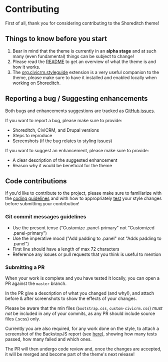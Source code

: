 # Contributing
First of all, thank you for considering contributing to the Shoreditch theme!

## Things to know before you start
1. Bear in mind that the theme is currently in an **alpha stage** and at such many (even fundamental) things can be subject to change!
2. Please read the [README](https://github.com/compucorp/org.civicrm.shoreditch/blob/staging/README.md) to get an overview of what the theme is and how it works.
3. The [org.civicrm.styleguide](https://github.com/civicrm/org.civicrm.styleguide/) extension is a very useful companion to the theme, please make sure to have it installed and enabled locally when working on Shoreditch.

## Reporting a bug / Suggesting enhancements
Both bugs and enhancements suggestions are tracked as [GitHub issues](https://github.com/civicrm/org.civicrm.shoreditch/issues).

If you want to report a bug, please make sure to provide:
* Shoreditch, CiviCRM, and Drupal versions
* Steps to reproduce
* Screenshots (if the bug relates to styling issues)

If you want to suggest an enhancement, please make sure to provide:
* A clear description of the suggested enhancement
* Reason why it would be beneficial for the theme

## Code contributions
If you'd like to contribute to the project, please make sure to familiarize with the [coding guidelines](CODING.md) and with how to appropriately [test](TESTING.md) your style changes before submitting your contribution!

### Git commit messages guidelines
* Use the present tense ("Customize .panel-primary" not "Customized .panel-primary")
* Use the imperative mood ("Add padding to .panel" not "Adds padding to .panel")
* First line should have a length of max 72 characters
* Reference any issues or pull requests that you think is useful to mention

### Submitting a PR
When your work is complete and you have tested it locally, you can open a PR against the `master` branch.

In the PR give a description of what you changed (and why!), and attach before & after screenshots to show the effects of your changes.

Please be aware that the min files (`bootstrap.css`, `custom-civicrm.css`) _must not_ be included in any of your commits, as any PR should include source files (.scss) only.

Currently you are also required, for any work done on the style, to attach a screenshot of the BackstopJS report (see [here](TESTING.md)), showing how many tests passed, how many failed and which ones.

The PR will then undergo code review and, once the changes are accepted, it will be merged and become part of the theme's next release!
